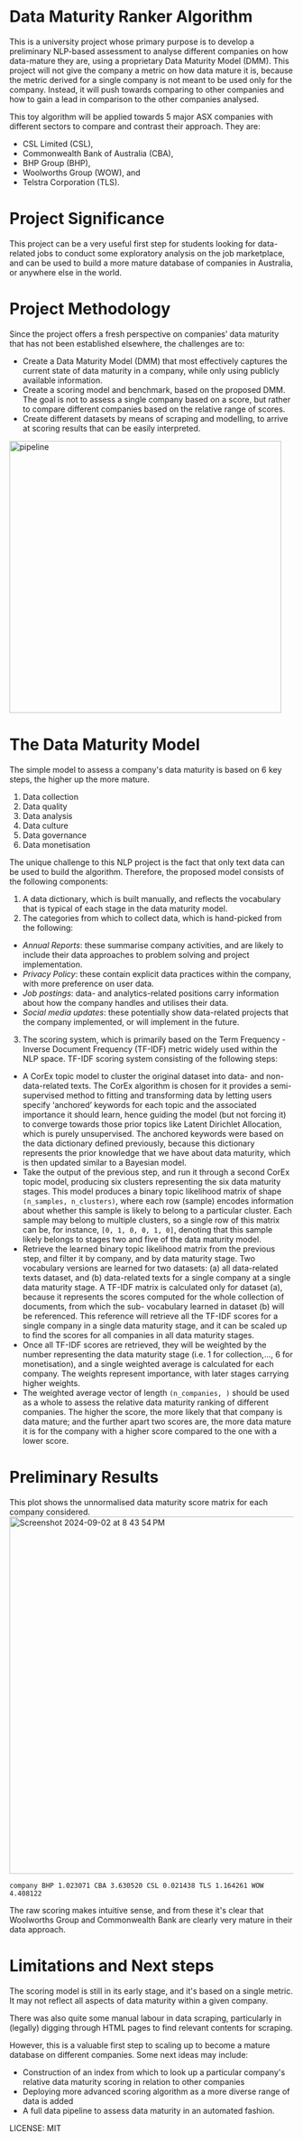 # Data Maturity Ranker Algorithm

This is a university project whose primary purpose is to develop a preliminary NLP-based assessment to analyse different companies on how data-mature they are, using a proprietary Data Maturity Model (DMM). This project will not give the company a metric on how data mature it is, because the metric derived
for a single company is not meant to be used only for the company. Instead, it will push towards
comparing to other companies and how to gain a lead in comparison to the other companies
analysed.

This toy algorithm will be applied towards 5 major ASX companies with different sectors to compare and contrast their approach. They are:
- CSL Limited (CSL),
- Commonwealth Bank of Australia (CBA),
- BHP Group (BHP),
- Woolworths Group (WOW), and
- Telstra Corporation (TLS).

# Project Significance
This project can be a very useful first step for students looking for data-related jobs to conduct some exploratory analysis on the job marketplace, and can be used to build a more mature database of companies in Australia, or anywhere else in the world.

# Project Methodology
Since the project offers a fresh perspective on companies’ data maturity that has not been established elsewhere, the challenges are to:
- Create a Data Maturity Model (DMM) that most effectively captures the current state of data
maturity in a company, while only using publicly available information.
- Create a scoring model and benchmark, based on the proposed DMM. The goal is not to
assess a single company based on a score, but rather to compare different companies based
on the relative range of scores.
- Create different datasets by means of scraping and modelling, to arrive at scoring results that
can be easily interpreted.

<img width="482" alt="pipeline" src="https://github.com/user-attachments/assets/39b99a33-61c4-47cf-8f07-c53d5b2b9969">

# The Data Maturity Model
The simple model to assess a company's data maturity is based on 6 key steps, the higher up the more mature.

1. Data collection
2. Data quality
3. Data analysis
4. Data culture
5. Data governance
6. Data monetisation

The unique challenge to this NLP project is the fact that only text data can be used to build the algorithm. Therefore, the proposed model consists of the following components:

1. A data dictionary, which is built manually, and reflects the vocabulary that is typical of each stage in the data maturity model.
2. The categories from which to collect data, which is hand-picked from the following:

- *Annual Reports*: these summarise company activities, and are likely to include their data approaches to problem solving and project implementation.
- *Privacy Policy*: these contain explicit data practices within the company, with more preference on user data.
- *Job postings*: data- and analytics-related positions carry information about how the company handles and utilises their data.
- *Social media updates*: these potentially show data-related projects that the company implemented, or will implement in the future.

3. The scoring system, which is primarily based on the Term Frequency - Inverse Document Frequency (TF-IDF) metric widely used within the NLP space. TF-IDF scoring system consisting of the following steps:

- A CorEx topic model to cluster the original dataset into data- and non-data-related texts. The CorEx algorithm is chosen for it provides a semi-supervised method to fitting and transforming data by letting users specify ‘anchored’ keywords for each topic and the associated importance it should learn, hence guiding the model (but not forcing it) to converge towards those prior topics like Latent Dirichlet Allocation, which is purely unsupervised. The anchored keywords were based on the data dictionary defined previously, because this dictionary represents the prior knowledge that we have about data maturity, which is then updated similar to a Bayesian model.
- Take the output of the previous step, and run it through a second CorEx topic model, producing six clusters representing the six data maturity stages. This model produces a binary topic likelihood matrix of shape `(n_samples, n_clusters)`, where each row (sample) encodes information about whether this sample is likely to belong to a particular cluster. Each sample may belong to multiple clusters, so a single row of this matrix can be, for instance, `[0, 1, 0, 0, 1, 0]`, denoting that this sample likely belongs to stages two and five of the data maturity model.
- Retrieve the learned binary topic likelihood matrix from the previous step, and filter it by company, and by data maturity stage. Two vocabulary versions are learned for two datasets:
(a) all data-related texts dataset, and (b) data-related texts for a single company at a
single data maturity stage. A TF-IDF matrix is calculated only for dataset (a), because it
represents the scores computed for the whole collection of documents, from which the sub-
vocabulary learned in dataset (b) will be referenced. This reference will retrieve all the TF-IDF scores for a single company in a single data maturity stage, and it can be scaled up to find the scores for all companies in all data maturity stages.
- Once all TF-IDF scores are retrieved, they will be weighted by the number representing the
data maturity stage (i.e. 1 for collection,..., 6 for monetisation), and a single weighted average is calculated for each company. The weights represent importance, with later stages carrying higher weights.
- The weighted average vector of length `(n_companies, )` should be used as a whole to
assess the relative data maturity ranking of different companies. The higher the score, the
more likely that that company is data mature; and the further apart two scores are, the more
data mature it is for the company with a higher score compared to the one with a lower score.

# Preliminary Results

This plot shows the unnormalised data maturity score matrix for each company considered.
<img width="633" alt="Screenshot 2024-09-02 at 8 43 54 PM" src="https://github.com/user-attachments/assets/4af70de8-ffc2-4155-ae33-3e508f0ca762">

`
company
BHP 1.023071
CBA 3.630520
CSL 0.021438
TLS 1.164261
WOW 4.408122
`

The raw scoring makes intuitive sense, and from these it's clear that Woolworths Group and Commonwealth Bank are clearly very mature in their data approach. 

# Limitations and Next steps

The scoring model is still in its early stage, and it's based on a single metric. It may not reflect all aspects of data maturity within a given company.

There was also quite some manual labour in data scraping, particularly in (legally) digging through HTML pages to find relevant contents for scraping.

However, this is a valuable first step to scaling up to become a mature database on different companies. Some next ideas may include:

- Construction of an index from which to look up a particular company's relative data maturity scoring in relation to other companies
- Deploying more advanced scoring algorithm as a more diverse range of data is added
- A full data pipeline to assess data maturity in an automated fashion.

LICENSE: MIT
